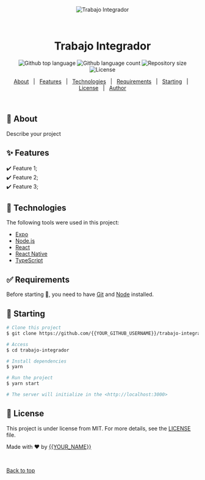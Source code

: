 <div align="center" id="top"> 
  <img src="./.github/app.gif" alt="Trabajo Integrador" />

  &#xa0;

  <!-- <a href="https://trabajointegrador.netlify.app">Demo</a> -->
</div>

<h1 align="center">Trabajo Integrador</h1>

<p align="center">
  <img alt="Github top language" src="https://img.shields.io/github/languages/top/{{YOUR_GITHUB_USERNAME}}/trabajo-integrador?color=56BEB8">

  <img alt="Github language count" src="https://img.shields.io/github/languages/count/{{YOUR_GITHUB_USERNAME}}/trabajo-integrador?color=56BEB8">

  <img alt="Repository size" src="https://img.shields.io/github/repo-size/{{YOUR_GITHUB_USERNAME}}/trabajo-integrador?color=56BEB8">

  <img alt="License" src="https://img.shields.io/github/license/{{YOUR_GITHUB_USERNAME}}/trabajo-integrador?color=56BEB8">

  <!-- <img alt="Github issues" src="https://img.shields.io/github/issues/{{YOUR_GITHUB_USERNAME}}/trabajo-integrador?color=56BEB8" /> -->

  <!-- <img alt="Github forks" src="https://img.shields.io/github/forks/{{YOUR_GITHUB_USERNAME}}/trabajo-integrador?color=56BEB8" /> -->

  <!-- <img alt="Github stars" src="https://img.shields.io/github/stars/{{YOUR_GITHUB_USERNAME}}/trabajo-integrador?color=56BEB8" /> -->
</p>

<!-- Status -->

<!-- <h4 align="center"> 
	🚧  Trabajo Integrador 🚀 Under construction...  🚧
</h4> 

<hr> -->

<p align="center">
  <a href="#dart-about">About</a> &#xa0; | &#xa0; 
  <a href="#sparkles-features">Features</a> &#xa0; | &#xa0;
  <a href="#rocket-technologies">Technologies</a> &#xa0; | &#xa0;
  <a href="#white_check_mark-requirements">Requirements</a> &#xa0; | &#xa0;
  <a href="#checkered_flag-starting">Starting</a> &#xa0; | &#xa0;
  <a href="#memo-license">License</a> &#xa0; | &#xa0;
  <a href="https://github.com/{{YOUR_GITHUB_USERNAME}}" target="_blank">Author</a>
</p>

<br>

## :dart: About ##

Describe your project

## :sparkles: Features ##

:heavy_check_mark: Feature 1;\
:heavy_check_mark: Feature 2;\
:heavy_check_mark: Feature 3;

## :rocket: Technologies ##

The following tools were used in this project:

- [Expo](https://expo.io/)
- [Node.js](https://nodejs.org/en/)
- [React](https://pt-br.reactjs.org/)
- [React Native](https://reactnative.dev/)
- [TypeScript](https://www.typescriptlang.org/)

## :white_check_mark: Requirements ##

Before starting :checkered_flag:, you need to have [Git](https://git-scm.com) and [Node](https://nodejs.org/en/) installed.

## :checkered_flag: Starting ##

```bash
# Clone this project
$ git clone https://github.com/{{YOUR_GITHUB_USERNAME}}/trabajo-integrador

# Access
$ cd trabajo-integrador

# Install dependencies
$ yarn

# Run the project
$ yarn start

# The server will initialize in the <http://localhost:3000>
```

## :memo: License ##

This project is under license from MIT. For more details, see the [LICENSE](LICENSE.md) file.


Made with :heart: by <a href="https://github.com/{{YOUR_GITHUB_USERNAME}}" target="_blank">{{YOUR_NAME}}</a>

&#xa0;

<a href="#top">Back to top</a>
